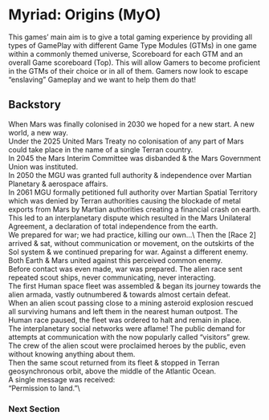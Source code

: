 # Myriad: Origins (MyO)

This games’ main aim is to give a total gaming experience by providing all types of GamePlay with different Game Type Modules (GTMs) in one game within a commonly themed universe, Scoreboard for each GTM and an overall Game scoreboard (Top).
This will allow Gamers to become proficient in the GTMs of their choice or in all of them. Gamers now look to escape “enslaving” Gameplay and we want to help them do that!

## Backstory
When Mars was finally colonised in 2030 we hoped for a new start. A new world, a new way.\
Under the 2025 United Mars Treaty no colonisation of any part of Mars could take place in the name of a single Terran country.\
In 2045 the Mars Interim Committee was disbanded & the Mars Government Union was instituted.\
In 2050 the MGU was granted full authority & independence over Martian Planetary & aerospace affairs.\
In 2061 MGU formally petitioned full authority over Martian Spatial Territory which was denied by Terran authorities causing the blockade of metal exports from Mars by Martian authorities creating a financial crash on earth.  This led to an interplanetary dispute which resulted in the Mars Unilateral Agreement, a declaration of total independence from the earth.\
We prepared for war; we had practice, killing our own...\\
Then the [Race 2] arrived & sat, without communication or movement, on the outskirts of the Sol system & we continued preparing for war. Against a different enemy.\
Both Earth & Mars united against this perceived common enemy.\
Before contact was even made, war was prepared.  The alien race sent repeated scout ships, never communicating, never interacting. \
The first Human space fleet was assembled & began its journey towards the alien armada, vastly outnumbered & towards almost certain defeat.\
When an alien scout passing close to a mining asteroid explosion rescued all surviving humans and left them in the nearest human outpost. The Human race paused, the fleet was ordered to halt and remain in place.\
The interplanetary social networks were aflame! The public demand for attempts at communication with the now popularly called “visitors” grew.  The crew of the alien scout were proclaimed heroes by the public, even without knowing anything about them.\
Then the same scout returned from its fleet & stopped in Terran geosynchronous orbit, above the middle of the Atlantic Ocean. \
A single message was received:\
“Permission to land.”\\
### Next Section
